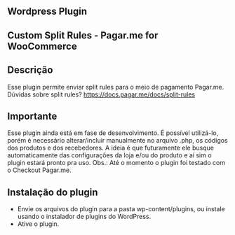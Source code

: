 ## Wordpress Plugin
## Custom Split Rules - Pagar.me for WooCommerce

## Descrição
Esse plugin permite enviar split rules para o meio de pagamento Pagar.me. Dúvidas sobre split rules? https://docs.pagar.me/docs/split-rules

## Importante
Esse plugin ainda está em fase de desenvolvimento. É possível utilizá-lo, porém é necessário alterar/incluir manualmente no arquivo .php, os códigos dos produtos e dos recebedores. A ideia é que futuramente ele busque automaticamente das configurações da loja e/ou do produto e aí sim o plugin estará pronto pra uso. Obs.: Até o momento o plugin foi testado com o Checkout Pagar.me.

## Instalação do plugin
- Envie os arquivos do plugin para a pasta wp-content/plugins, ou instale usando o instalador de plugins do WordPress.
- Ative o plugin.

